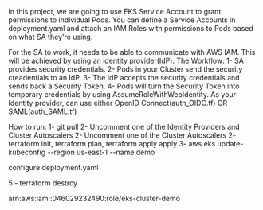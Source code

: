 In this project, we are going to use EKS Service Account to grant permissions to individual Pods. You can define a Service Accounts in deployment.yaml and attach an IAM Roles with permissions to Pods based on what SA they're using.

For the SA to work, it needs to be able to communicate with AWS IAM. This will be achieved by using an identity provider(IdP). 
  The Workflow:
    1- SA provides security credentials. 
    2- Pods in your Cluster send the security creadentials to an IdP.
    3- The IdP accepts the security credentials and sends back a Security Token.
    4- Pods will turn the Security Token into temporary credentials by using AssumeRoleWithWebIdentity.
As your Identity provider, can use either OpenID Connect(auth_OIDC.tf) OR SAML(auth_SAML.tf)

How to run:
  1- git pull
  2- Uncomment one of the Identity Providers and Cluster Autoscalers
  2- Uncomment one of the Cluster Autoscalers
  2- terraform init, terraform plan, terraform apply apply
  3- aws eks update-kubeconfig --region us-east-1 --name demo

configure deployment.yaml

5 - terraform destroy

arn:aws:iam::046029232490:role/eks-cluster-demo
